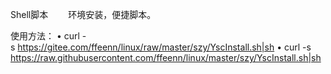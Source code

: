 ﻿Shell脚本
　　环境安装，便捷脚本。

使用方法：
• curl -s https://gitee.com/ffeenn/linux/raw/master/szy/YscInstall.sh|sh
• curl -s https://raw.githubusercontent.com/ffeenn/linux/master/szy/YscInstall.sh|sh
